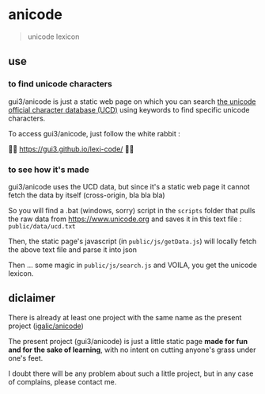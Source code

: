 # anicode

> unicode lexicon

## use

### to find unicode characters

gui3/anicode is just a static web page
on which you can search 
[the unicode official character database (UCD)](https://www.unicode.org/Public/UCD/latest/ucd/UnicodeData.txt)
using keywords to find specific unicode characters.

To access gui3/anicode, just follow the white rabbit :

🐰🐰 https://gui3.github.io/lexi-code/ 🐰🐰

### to see how it's made

gui3/anicode uses the UCD data,
but since it's a static web page
it cannot fetch the data by itself (cross-origin, bla bla bla)

So you will find a .bat (windows, sorry) script in the `scripts` folder
that pulls the raw data from https://www.unicode.org
and saves it in this text file : `public/data/ucd.txt`

Then, the static page's javascript (in `public/js/getData.js`)
will locally fetch the above text file
and parse it into json

Then ... some magic in `public/js/search.js` and VOILA,
you get the unicode lexicon.


## diclaimer

There is already at least one project
with the same name as the present project ([igalic/anicode](https://github.com/igalic/anicode))

The present project (gui3/anicode)
is just a little static page **made for fun
and for the sake of learning**,
with no intent on cutting anyone's grass under one's feet.

I doubt there will be any problem about such a little project,
but in any case of complains, please contact me.
